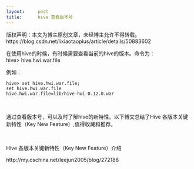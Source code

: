 ```yaml
---
layout:     post
title:      hive 查看版本号
---
```

<div id="article_content" class="article_content clearfix csdn-tracking-statistics" data-pid="blog" data-mod="popu_307" data-dsm="post">
								<div class="article-copyright">
					版权声明：本文为博主原创文章，未经博主允许不得转载。					https://blog.csdn.net/lixiaotaoplus/article/details/50883602				</div>
								            <link rel="stylesheet" href="https://csdnimg.cn/release/phoenix/template/css/ck_htmledit_views-f76675cdea.css">
						<div class="htmledit_views" id="content_views">
                
<p><span style="font-size:14px;">在使用hive的时候，有时候需要查看当前的hive的版本。命令为：hive&gt; hive.hwi.war.file</span></p>
<p><span style="font-size:14px;">例如：</span></p>
<p></p>
<pre><code class="language-sql">hive&gt; set hive.hwi.war.file;
set hive.hwi.war.file
hive.hwi.war.file=lib/hive-hwi-0.12.0.war</code></pre>
<p></p>
<p><span style="font-size:14px;"><br></span></p>
<span style="font-size:14px;">通过查看版本号，可以及时了解hive的新特性。以下博文总结了Hive 各版本关键新特性（Key New Feature）,值得收藏和推荐。</span>
<p><span style="font-size:14px;"><br></span></p>
<p><span style="font-size:14px;">Hive 各版本关键新特性（Key New Feature）介绍<br></span></p>
<p><span style="font-size:14px;">http://my.oschina.net/leejun2005/blog/272188 </span><br></p>
            </div>
                </div>